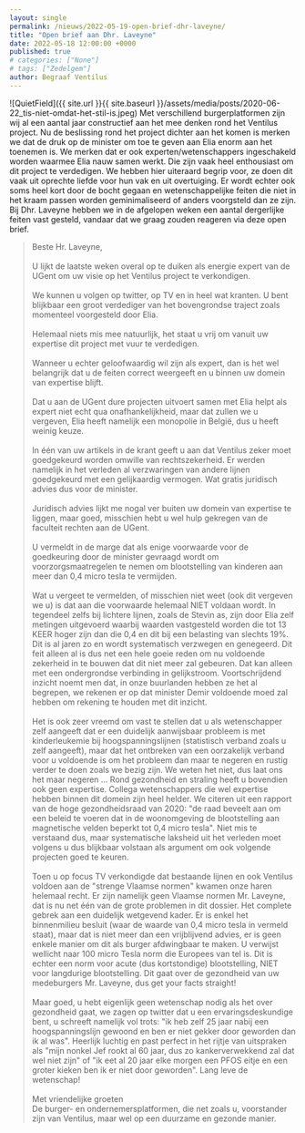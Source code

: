 ```yaml
---
layout: single
permalink: /nieuws/2022-05-19-open-brief-dhr-laveyne/
title: "Open brief aan Dhr. Laveyne"
date: 2022-05-18 12:00:00 +0000
published: true
# categories: ["None"]
# tags: ["Zedelgem"]
author: Begraaf Ventilus
---
```

![QuietField]({{ site.url }}{{ site.baseurl }}/assets/media/posts/2020-06-22_tis-niet-omdat-het-stil-is.jpeg)
Met verschillend burgerplatformen zijn wij al een aantal jaar constructief aan het mee denken rond het Ventilus project.
Nu de beslissing rond het project dichter aan het komen is merken we dat de druk op de minister om toe te geven aan Elia enorm aan het toenemen is.
We merken dat er ook experten/wetenschappers ingeschakeld worden waarmee Elia nauw samen werkt. Die zijn vaak heel enthousiast om dit project te verdedigen.
We hebben hier uiteraard begrip voor, ze doen dit vaak uit oprechte liefde voor hun vak en uit overtuiging.
Er wordt echter ook soms heel kort door de bocht gegaan en wetenschappelijke feiten die niet in het kraam passen worden geminimaliseerd of anders voorgsteld dan ze zijn.
Bij Dhr. Laveyne hebben we in de afgelopen weken een aantal dergerlijke feiten vast gesteld, vandaar dat we graag zouden reageren via deze open brief.

<blockquote>
Beste Hr. Laveyne,</br>
</br>
U lijkt de laatste weken overal op te duiken als energie expert van de UGent om uw visie op het Ventilus project te verkondigen.</br> 
</br>
We kunnen u volgen op twitter, op TV en in heel wat kranten. U bent blijkbaar een groot verdediger van het bovengrondse traject zoals momenteel voorgesteld door Elia.</br>
</br>
Helemaal niets mis mee natuurlijk, het staat u vrij om vanuit uw expertise dit project met vuur te verdedigen.</br>
</br>
Wanneer u echter geloofwaardig wil zijn als expert, dan is het wel belangrijk dat u de feiten correct weergeeft en u binnen uw domein van expertise blijft.</br>
</br>
Dat u aan de UGent dure projecten uitvoert samen met Elia helpt als expert niet echt qua onafhankelijkheid, maar dat zullen we u vergeven, Elia heeft namelijk een monopolie in België, dus u heeft weinig keuze.</br>
</br>
In één van uw artikels in de krant geeft u aan dat Ventilus zeker moet goedgekeurd worden omwille van rechtszekerheid. Er werden namelijk in het verleden al verzwaringen van andere lijnen goedgekeurd met een gelijkaardig vermogen. Wat gratis juridisch advies dus voor de minister.</br>
</br>
Juridisch advies lijkt me nogal ver buiten uw domein van expertise te liggen, maar goed, misschien hebt u wel hulp gekregen van de faculteit rechten aan de UGent.</br>
</br>
U vermeldt in de marge dat als enige voorwaarde voor de goedkeuring door de minister gevraagd wordt om voorzorgsmaatregelen te nemen om blootstelling van kinderen aan meer dan 0,4 micro tesla te vermijden.</br>
</br>
Wat u vergeet te vermelden, of misschien niet weet (ook dit vergeven we u) is dat aan die voorwaarde helemaal NIET voldaan wordt. In tegendeel zelfs bij lichtere lijnen, zoals de Stevin as, zijn door Elia zelf metingen uitgevoerd waarbij waarden vastgesteld worden die tot 13 KEER hoger zijn dan die 0,4 en dit bij een belasting van slechts 19%. Dit is al jaren zo en wordt systematisch verzwegen en genegeerd. Dit feit alleen al is dus net een hele goeie reden om nu voldoende zekerheid in te bouwen dat dit niet meer zal gebeuren. Dat kan alleen met een ondergrondse verbinding in gelijkstroom. Voortschrijdend inzicht noemt men dat, in onze buurlanden hebben ze het al begrepen, we rekenen er op dat minister Demir voldoende moed zal hebben om rekening te houden met dit inzicht.</br>
</br>
Het is ook zeer vreemd om vast te stellen dat u als wetenschapper zelf aangeeft dat er een duidelijk aanwijsbaar probleem is met kinderleukemie bij hoogspanningslijnen (statistisch verband zoals u zelf aangeeft), maar dat het ontbreken van een oorzakelijk verband voor u voldoende is om het probleem dan maar te negeren en rustig verder te doen zoals we bezig zijn. We weten het niet, dus laat ons het maar negeren … Rond gezondheid en straling heeft u bovendien ook geen expertise. Collega wetenschappers die wel expertise hebben binnen dit domein zijn heel helder. We citeren uit een rapport van de hoge gezondheidsraad van 2020: "de raad beveelt aan om een beleid te voeren dat in de woonomgeving de blootstelling aan magnetische velden beperkt tot 0,4 micro tesla". Niet mis te verstaand dus, maar systematische laksheid uit het verleden moet volgens u dus blijkbaar volstaan als argument om ook volgende projecten goed te keuren.</br>
</br>
Toen u op focus TV verkondigde dat bestaande lijnen en ook Ventilus voldoen aan de "strenge Vlaamse normen" kwamen onze haren helemaal recht. Er zijn namelijk geen Vlaamse normen Mr. Laveyne, dat is nu net één van de grote problemen in dit dossier. Het complete gebrek aan een duidelijk wetgevend kader. Er is enkel het binnenmilieu besluit (waar de waarde van 0,4 micro tesla in vermeld staat), maar dat is niet meer dan een vrijblijvend advies,  er is geen enkele manier om dit als burger afdwingbaar te maken. U verwijst wellicht naar 100 micro Tesla norm die Europees van tel is. Dit is echter een norm voor acute (dus kortstondige) blootstelling, NIET voor langdurige blootstelling. Dit gaat over de gezondheid van uw medeburgers Mr. Laveyne, dus get your facts straight!</br>
</br>
Maar goed, u hebt eigenlijk geen wetenschap nodig als het over gezondheid gaat, we zagen op twitter dat u een ervaringsdeskundige bent, u schreeft namelijk vol trots: "ik heb zelf 25 jaar nabij een hoogspanningslijn gewoond en ben er niet gekker door geworden dan ik al was". Heerlijk luchtig en past perfect in het rijtje van uitspraken als "mijn nonkel Jef rookt al 60 jaar, dus zo kankerverwekkend zal dat wel niet zijn" of "ik eet al 20 jaar elke morgen een PFOS eitje en een groter kieken ben ik er niet door geworden". Lang leve de wetenschap!</br>
</br>
Met vriendelijke groeten</br>
De burger- en ondernemersplatformen, die net zoals u, voorstander zijn van Ventilus, maar wel op een duurzame en gezonde manier.
</blockquote>